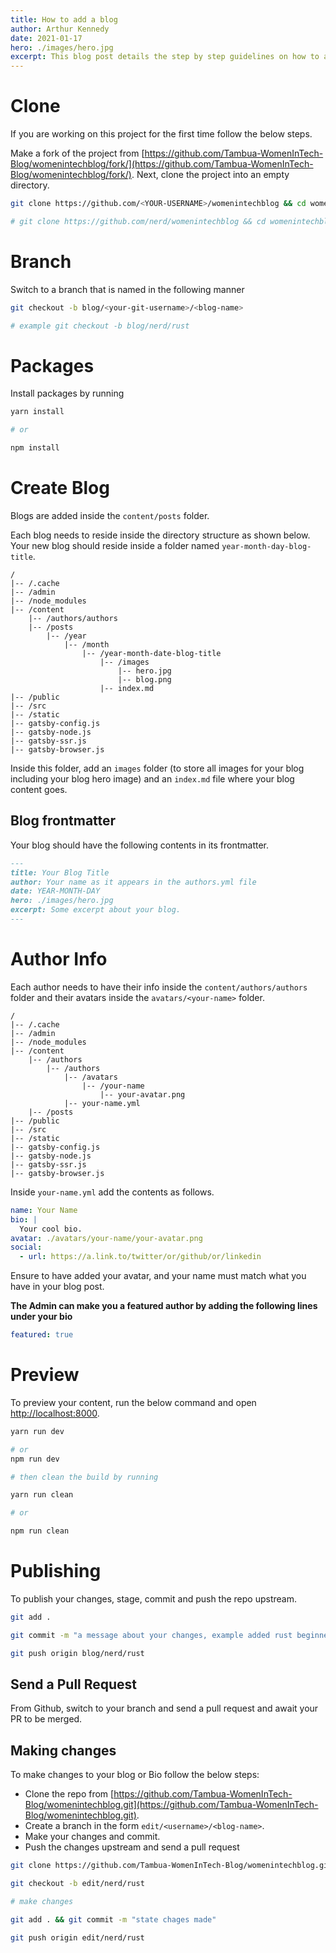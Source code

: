 ```yaml
---
title: How to add a blog
author: Arthur Kennedy
date: 2021-01-17
hero: ./images/hero.jpg
excerpt: This blog post details the step by step guidelines on how to add a new blog.
---
```


# Clone

If you are working on this project for the first time follow the below steps.

Make a fork of the project from [https://github.com/Tambua-WomenInTech-Blog/womenintechblog/fork/](https://github.com/Tambua-WomenInTech-Blog/womenintechblog/fork/). Next, clone the project into an empty directory. 

```bash 
git clone https://github.com/<YOUR-USERNAME>/womenintechblog && cd womenintechblog

# git clone https://github.com/nerd/womenintechblog && cd womenintechblog
``` 

# Branch 

Switch to a branch that is named in the following manner 

```bash 
git checkout -b blog/<your-git-username>/<blog-name> 

# example git checkout -b blog/nerd/rust 
```

# Packages 

Install packages by running  

```bash 
yarn install 

# or 

npm install
``` 

# Create Blog

Blogs are added inside the `content/posts` folder.

Each blog needs to reside inside the directory structure as shown below. Your new blog should reside inside a folder named `year-month-day-blog-title`.

```text
/
|-- /.cache
|-- /admin
|-- /node_modules
|-- /content
    |-- /authors/authors
    |-- /posts
        |-- /year
            |-- /month
                |-- /year-month-date-blog-title
                    |-- /images
                        |-- hero.jpg
                        |-- blog.png
                    |-- index.md
|-- /public
|-- /src
|-- /static
|-- gatsby-config.js
|-- gatsby-node.js
|-- gatsby-ssr.js
|-- gatsby-browser.js
``` 

Inside this folder, add an `images` folder (to store all images for your blog including your blog hero image) and an `index.md` file where your blog content goes. 

## Blog frontmatter 

Your blog should have the following contents in its frontmatter. 

```markdown 
---
title: Your Blog Title
author: Your name as it appears in the authors.yml file
date: YEAR-MONTH-DAY
hero: ./images/hero.jpg
excerpt: Some excerpt about your blog.
---
``` 

# Author Info 

Each author needs to have their info inside the `content/authors/authors` folder and their avatars inside the `avatars/<your-name>` folder.

```text
/
|-- /.cache
|-- /admin
|-- /node_modules
|-- /content
    |-- /authors
        |-- /authors
            |-- /avatars
                |-- /your-name
                    |-- your-avatar.png
            |-- your-name.yml
    |-- /posts
|-- /public
|-- /src
|-- /static
|-- gatsby-config.js
|-- gatsby-node.js
|-- gatsby-ssr.js
|-- gatsby-browser.js
``` 

Inside `your-name.yml` add the contents as follows.

```yml 
name: Your Name
bio: |
  Your cool bio. 
avatar: ./avatars/your-name/your-avatar.png
social:
  - url: https://a.link.to/twitter/or/github/or/linkedin
``` 

Ensure to have added your avatar, and your name must match what you have in your blog post.  

**The Admin can make you a featured author by adding the following lines under your bio**

```yml 
featured: true
```


# Preview 

To preview your content, run the below command and open [http://localhost:8000](http://localhost:8000).

```bash
yarn run dev 

# or 
npm run dev

# then clean the build by running 

yarn run clean

# or

npm run clean
``` 

# Publishing 

To publish your changes, stage, commit and push the repo upstream. 

```bash 
git add .

git commit -m "a message about your changes, example added rust beginner blog"

git push origin blog/nerd/rust
```

## Send a Pull Request 

From Github, switch to your branch and send a pull request and await your PR to be merged. 


## Making changes 

To make changes to your blog or Bio follow the below steps: 

- Clone the repo from [https://github.com/Tambua-WomenInTech-Blog/womenintechblog.git](https://github.com/Tambua-WomenInTech-Blog/womenintechblog.git). 
- Create a branch in the form `edit/<username>/<blog-name>`. 
- Make your changes and commit.
- Push the changes upstream and send a pull request

```bash 
git clone https://github.com/Tambua-WomenInTech-Blog/womenintechblog.git 

git checkout -b edit/nerd/rust

# make changes

git add . && git commit -m "state chages made"

git push origin edit/nerd/rust
```